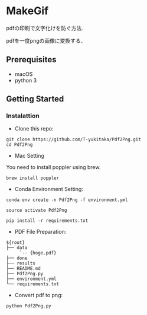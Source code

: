 # MakeGif

pdfの印刷で文字化けを防ぐ方法．

pdfを一度pngの画像に変換する．

## Prerequisites
- macOS
- python 3

## Getting Started
### Instalattion
- Clone this repo:
```
git clone https://github.com/T-yukitaka/Pdf2Png.git
cd Pdf2Png
```

- Mac Setting

You need to install poppler using brew.
```
brew install poppler
```

- Conda Environment Setting:
```
conda env create -n Pdf2Png -f environment.yml

source activate Pdf2Png

pip install -r requirements.txt
```

- PDF File Preparation:
```
${root}
├── data
     `-- {hoge.pdf}
├── done
├── results
├── README.md
├── Pdf2Png.py
├── environment.yml
└── requirements.txt
```

- Convert pdf to png:
```
python Pdf2Png.py
```